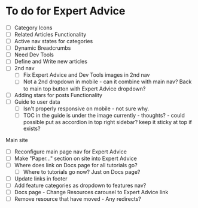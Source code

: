To do for Expert Advice
====
* [ ] Category Icons
* [ ] Related Articles Functionality
* [ ] Active nav states for categories
* [ ] Dynamic Breadcrumbs
* [ ] Need Dev Tools
* [ ] Define and Write new articles
* [ ] 2nd nav
  - [ ] Fix Expert Advice and Dev Tools images in 2nd nav
  - [ ] Not a 2nd dropdown in mobile - can it combine with main nav? Back to main top button with Expert Advice dropdown?
* [ ] Adding stars for posts Functionality
* [ ] Guide to user data
  - [ ] Isn't properly responsive on mobile - not sure why.
  - [ ] TOC in the guide is under the image currently - thoughts? - could possible put as accordion in top right sidebar? keep it sticky at top if exists?

Main site
* [ ] Reconfigure main page nav for Expert Advice
* [ ] Make "Paper..." section on site into Expert Advice
* [ ] Where does link on Docs page for all tutorials go?
  - [ ] Where to tutorials go now? Just on Docs page?
* [ ] Update links in footer
* [ ] Add feature categories as dropdown to features nav?
* [ ] Docs page - Change Resources carousel to Expert Advice link
* [ ] Remove resource that have moved - Any redirects?
